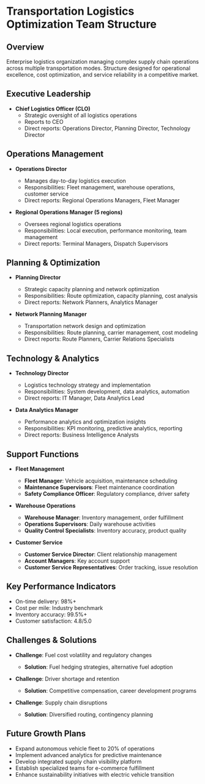 # Transportation Logistics Optimization Team Structure

## Overview
Enterprise logistics organization managing complex supply chain operations across multiple transportation modes. Structure designed for operational excellence, cost optimization, and service reliability in a competitive market.

## Executive Leadership
- **Chief Logistics Officer (CLO)**
  - Strategic oversight of all logistics operations
  - Reports to CEO
  - Direct reports: Operations Director, Planning Director, Technology Director

## Operations Management
- **Operations Director**
  - Manages day-to-day logistics execution
  - Responsibilities: Fleet management, warehouse operations, customer service
  - Direct reports: Regional Operations Managers, Fleet Manager

- **Regional Operations Manager (5 regions)**
  - Oversees regional logistics operations
  - Responsibilities: Local execution, performance monitoring, team management
  - Direct reports: Terminal Managers, Dispatch Supervisors

## Planning & Optimization
- **Planning Director**
  - Strategic capacity planning and network optimization
  - Responsibilities: Route optimization, capacity planning, cost analysis
  - Direct reports: Network Planners, Analytics Manager

- **Network Planning Manager**
  - Transportation network design and optimization
  - Responsibilities: Route planning, carrier management, cost modeling
  - Direct reports: Route Planners, Carrier Relations Specialists

## Technology & Analytics
- **Technology Director**
  - Logistics technology strategy and implementation
  - Responsibilities: System development, data analytics, automation
  - Direct reports: IT Manager, Data Analytics Lead

- **Data Analytics Manager**
  - Performance analytics and optimization insights
  - Responsibilities: KPI monitoring, predictive analytics, reporting
  - Direct reports: Business Intelligence Analysts

## Support Functions
- **Fleet Management**
  - **Fleet Manager**: Vehicle acquisition, maintenance scheduling
  - **Maintenance Supervisors**: Fleet maintenance coordination
  - **Safety Compliance Officer**: Regulatory compliance, driver safety

- **Warehouse Operations**
  - **Warehouse Manager**: Inventory management, order fulfillment
  - **Operations Supervisors**: Daily warehouse activities
  - **Quality Control Specialists**: Inventory accuracy, product quality

- **Customer Service**
  - **Customer Service Director**: Client relationship management
  - **Account Managers**: Key account support
  - **Customer Service Representatives**: Order tracking, issue resolution

## Key Performance Indicators
- On-time delivery: 98%+
- Cost per mile: Industry benchmark
- Inventory accuracy: 99.5%+
- Customer satisfaction: 4.8/5.0

## Challenges & Solutions
- **Challenge**: Fuel cost volatility and regulatory changes
  - **Solution**: Fuel hedging strategies, alternative fuel adoption

- **Challenge**: Driver shortage and retention
  - **Solution**: Competitive compensation, career development programs

- **Challenge**: Supply chain disruptions
  - **Solution**: Diversified routing, contingency planning

## Future Growth Plans
- Expand autonomous vehicle fleet to 20% of operations
- Implement advanced analytics for predictive maintenance
- Develop integrated supply chain visibility platform
- Establish specialized teams for e-commerce fulfillment
- Enhance sustainability initiatives with electric vehicle transition